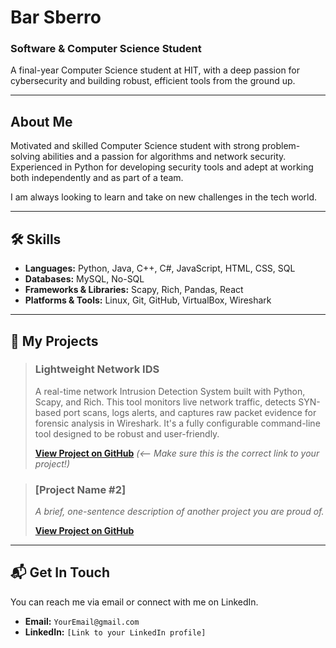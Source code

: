 # Bar Sberro
### Software & Computer Science Student

A final-year Computer Science student at HIT, with a deep passion for cybersecurity and building robust, efficient tools from the ground up.

---

## About Me

Motivated and skilled Computer Science student with strong problem-solving abilities and a passion for algorithms and network security. Experienced in Python for developing security tools and adept at working both independently and as part of a team.

I am always looking to learn and take on new challenges in the tech world.

---

## 🛠️ Skills

* **Languages:** Python, Java, C++, C#, JavaScript, HTML, CSS, SQL
* **Databases:** MySQL, No-SQL
* **Frameworks & Libraries:** Scapy, Rich, Pandas, React
* **Platforms & Tools:** Linux, Git, GitHub, VirtualBox, Wireshark

---

## 🚀 My Projects

> ### Lightweight Network IDS
> A real-time network Intrusion Detection System built with Python, Scapy, and Rich. This tool monitors live network traffic, detects SYN-based port scans, logs alerts, and captures raw packet evidence for forensic analysis in Wireshark. It's a fully configurable command-line tool designed to be robust and user-friendly.
>
> **[View Project on GitHub](https://github.com/BarDev1999/Lightweight-Network-IDS)** *(<-- Make sure this is the correct link to your project!)*

> ### [Project Name #2]
> *A brief, one-sentence description of another project you are proud of.*
>
> **[View Project on GitHub](URL_TO_YOUR_PROJECT)**

---

## 📬 Get In Touch

You can reach me via email or connect with me on LinkedIn.

* **Email:** `YourEmail@gmail.com`
* **LinkedIn:** `[Link to your LinkedIn profile]`
